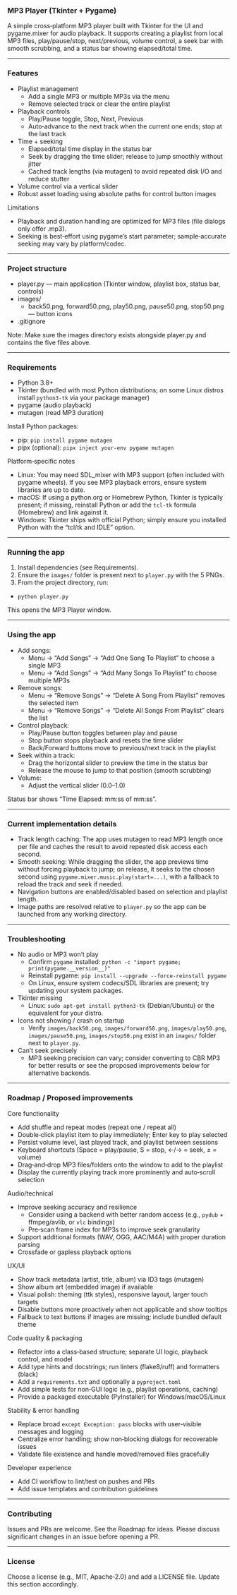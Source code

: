 ### MP3 Player (Tkinter + Pygame)

A simple cross‑platform MP3 player built with Tkinter for the UI and pygame.mixer for audio playback. It supports creating a playlist from local MP3 files, play/pause/stop, next/previous, volume control, a seek bar with smooth scrubbing, and a status bar showing elapsed/total time.

---

### Features

- Playlist management
  - Add a single MP3 or multiple MP3s via the menu
  - Remove selected track or clear the entire playlist
- Playback controls
  - Play/Pause toggle, Stop, Next, Previous
  - Auto‑advance to the next track when the current one ends; stop at the last track
- Time + seeking
  - Elapsed/total time display in the status bar
  - Seek by dragging the time slider; release to jump smoothly without jitter
  - Cached track lengths (via mutagen) to avoid repeated disk I/O and reduce stutter
- Volume control via a vertical slider
- Robust asset loading using absolute paths for control button images

Limitations
- Playback and duration handling are optimized for MP3 files (file dialogs only offer .mp3).
- Seeking is best‑effort using pygame’s start parameter; sample‑accurate seeking may vary by platform/codec.

---

### Project structure

- player.py — main application (Tkinter window, playlist box, status bar, controls)
- images/
  - back50.png, forward50.png, play50.png, pause50.png, stop50.png — button icons
- .gitignore

Note: Make sure the images directory exists alongside player.py and contains the five files above.

---

### Requirements

- Python 3.8+
- Tkinter (bundled with most Python distributions; on some Linux distros install `python3-tk` via your package manager)
- pygame (audio playback)
- mutagen (read MP3 duration)

Install Python packages:

- pip: `pip install pygame mutagen`
- pipx (optional): `pipx inject your-env pygame mutagen`

Platform‑specific notes
- Linux: You may need SDL_mixer with MP3 support (often included with pygame wheels). If you see MP3 playback errors, ensure system libraries are up to date.
- macOS: If using a python.org or Homebrew Python, Tkinter is typically present; if missing, reinstall Python or add the `tcl-tk` formula (Homebrew) and link against it.
- Windows: Tkinter ships with official Python; simply ensure you installed Python with the “tcl/tk and IDLE” option.

---

### Running the app

1) Install dependencies (see Requirements).
2) Ensure the `images/` folder is present next to `player.py` with the 5 PNGs.
3) From the project directory, run:

- `python player.py`

This opens the MP3 Player window.

---

### Using the app

- Add songs:
  - Menu → “Add Songs” → “Add One Song To Playlist” to choose a single MP3
  - Menu → “Add Songs” → “Add Many Songs To Playlist” to choose multiple MP3s
- Remove songs:
  - Menu → “Remove Songs” → “Delete A Song From Playlist” removes the selected item
  - Menu → “Remove Songs” → “Delete All Songs From Playlist” clears the list
- Control playback:
  - Play/Pause button toggles between play and pause
  - Stop button stops playback and resets the time slider
  - Back/Forward buttons move to previous/next track in the playlist
- Seek within a track:
  - Drag the horizontal slider to preview the time in the status bar
  - Release the mouse to jump to that position (smooth scrubbing)
- Volume:
  - Adjust the vertical slider (0.0–1.0)

Status bar shows “Time Elapsed: mm:ss of mm:ss”.

---

### Current implementation details

- Track length caching: The app uses mutagen to read MP3 length once per file and caches the result to avoid repeated disk access each second.
- Smooth seeking: While dragging the slider, the app previews time without forcing playback to jump; on release, it seeks to the chosen second using `pygame.mixer.music.play(start=...)`, with a fallback to reload the track and seek if needed.
- Navigation buttons are enabled/disabled based on selection and playlist length.
- Image paths are resolved relative to `player.py` so the app can be launched from any working directory.

---

### Troubleshooting

- No audio or MP3 won’t play
  - Confirm `pygame` installed: `python -c "import pygame; print(pygame.__version__)"`
  - Reinstall pygame: `pip install --upgrade --force-reinstall pygame`
  - On Linux, ensure system codecs/SDL libraries are present; try updating your system packages.
- Tkinter missing
  - Linux: `sudo apt-get install python3-tk` (Debian/Ubuntu) or the equivalent for your distro.
- Icons not showing / crash on startup
  - Verify `images/back50.png`, `images/forward50.png`, `images/play50.png`, `images/pause50.png`, `images/stop50.png` exist in an `images/` folder next to `player.py`.
- Can’t seek precisely
  - MP3 seeking precision can vary; consider converting to CBR MP3 for better results or see the proposed improvements below for alternative backends.

---

### Roadmap / Proposed improvements

Core functionality
- Add shuffle and repeat modes (repeat one / repeat all)
- Double‑click playlist item to play immediately; Enter key to play selected
- Persist volume level, last played track, and playlist between sessions
- Keyboard shortcuts (Space = play/pause, S = stop, ←/→ = seek, ± = volume)
- Drag‑and‑drop MP3 files/folders onto the window to add to the playlist
- Display the currently playing track more prominently and auto‑scroll selection

Audio/technical
- Improve seeking accuracy and resilience
  - Consider using a backend with better random access (e.g., `pydub` + ffmpeg/avlib, or `vlc` bindings)
  - Pre‑scan frame index for MP3s to improve seek granularity
- Support additional formats (WAV, OGG, AAC/M4A) with proper duration parsing
- Crossfade or gapless playback options

UX/UI
- Show track metadata (artist, title, album) via ID3 tags (mutagen)
- Show album art (embedded image) if available
- Visual polish: theming (ttk styles), responsive layout, larger touch targets
- Disable buttons more proactively when not applicable and show tooltips
- Fallback to text buttons if images are missing; include bundled default theme

Code quality & packaging
- Refactor into a class‑based structure; separate UI logic, playback control, and model
- Add type hints and docstrings; run linters (flake8/ruff) and formatters (black)
- Add a `requirements.txt` and optionally a `pyproject.toml`
- Add simple tests for non‑GUI logic (e.g., playlist operations, caching)
- Provide a packaged executable (PyInstaller) for Windows/macOS/Linux

Stability & error handling
- Replace broad `except Exception: pass` blocks with user‑visible messages and logging
- Centralize error handling; show non‑blocking dialogs for recoverable issues
- Validate file existence and handle moved/removed files gracefully

Developer experience
- Add CI workflow to lint/test on pushes and PRs
- Add issue templates and contribution guidelines

---

### Contributing

Issues and PRs are welcome. See the Roadmap for ideas. Please discuss significant changes in an issue before opening a PR.

---

### License

Choose a license (e.g., MIT, Apache‑2.0) and add a LICENSE file. Update this section accordingly.
